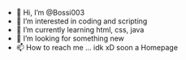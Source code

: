- 👋 Hi, I’m @Bossi003
- 👀 I’m interested in coding and scripting
- 🌱 I’m currently learning html, css, java
- 💞️ I’m looking for something new
- 📫 How to reach me ... idk xD soon a Homepage

<!---
Bossi003/Bossi003 is a ✨ special ✨ repository because its `README.md` (this file) appears on your GitHub profile.
You can click the Preview link to take a look at your changes.
--->
